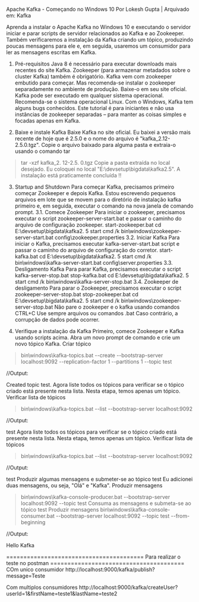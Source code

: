 Apache Kafka - Começando no Windows 10
Por Lokesh Gupta | Arquivado em: Kafka 

Aprenda a instalar o Apache Kafka no Windows 10 e executando o servidor iniciar e parar scripts de servidor relacionados ao Kafka e ao Zookeeper. Também verificaremos a instalação da Kafka criando um tópico, produzindo poucas mensagens para ele e, em seguida, usaremos um consumidor para ler as mensagens escritas em Kafka.
1. Pré-requisitos
Java 8 é necessário para executar downloads mais recentes do site Kafka.
Zookeeper (para armazenar metadados sobre o cluster Kafka) também é obrigatório. Kafka vem com zookeeper embutido para começar. Mas recomenda-se instalar o zookeeper separadamente no ambiente de produção. Baixe-o em seu site oficial.
Kafka pode ser executado em qualquer sistema operacional. Recomenda-se o sistema operacional Linux. Com o Windows, Kafka tem alguns bugs conhecidos.
Este tutorial é para iniciantes e não usa instâncias de zookeeper separadas – para manter as coisas simples e focadas apenas em Kafka.

2. Baixe e instale Kafka
Baixe Kafka no site oficial. Eu baixei a versão mais recente de hoje que é 2.5.0 e o nome do arquivo é "kafka_2.12-2.5.0.tgz".
Copie o arquivo baixado para alguma pasta e extraia-o usando o comando tar
> tar -xzf kafka_2. 12-2.5. 0.tgz
Copie a pasta extraída no local desejado. Eu coloquei no local "E:\devsetup\bigdata\kafka2.5".
A instalação está praticamente concluída !!

3. Startup and Shutdown
Para começar Kafka, precisamos primeiro começar Zookeeper e depois Kafka. Estou escrevendo pequenos arquivos em lote que se movem para o diretório de instalação kafka primeiro e, em seguida, executar o comando na nova janela de comando prompt.
3.1. Comece Zookeeper
Para iniciar o zookeeper, precisamos executar o script zookeeper-server-start.bat e passar o caminho do arquivo de configuração zookeeper.
start-zookeeper.bat
cd E:\devsetup\bigdata\kafka2. 5
start cmd /k bin\windows\zookeeper-server-start.bat config\zookeeper.properties
3.2. Iniciar Kafka
Para iniciar o Kafka, precisamos executar kafka-server-start.bat script e passar o caminho do arquivo de configuração do corretor.
start-kafka.bat
cd E:\devsetup\bigdata\kafka2. 5
start cmd /k bin\windows\kafka-server-start.bat config\server.properties
3.3. Desligamento Kafka
Para parar Kafka, precisamos executar o script kafka-server-stop.bat
stop-kafka.bat
cd E:\devsetup\bigdata\kafka2. 5
start cmd /k bin\windows\kafka-server-stop.bat
3.4. Zookeeper de desligamento
Para parar o Zookeeper, precisamos executar o script zookeeper-server-stop.bat
stop-zookeeper.bat
cd E:\devsetup\bigdata\kafka2. 5
start cmd /k bin\windows\zookeeper-server-stop.bat
Não pare o zookeeper e o kafka usando comandos CTRL+C Use sempre arquivos ou comandos .bat Caso contrário, a corrupção de dados pode ocorrer.

4. Verifique a instalação da Kafka
Primeiro, comece Zookeeper e Kafka usando scripts acima.
Abra um novo prompt de comando e crie um novo tópico Kafka.
Criar tópico
> bin\windows\kafka-topics.bat --create --bootstrap-server localhost:9092 --replication-factor  1 --partitions  1 --topic test
 
//Output:
 
Created topic test.
Agora liste todos os tópicos para verificar se o tópico criado está presente nesta lista. Nesta etapa, temos apenas um tópico.
Verificar lista de tópicos
> bin\windows\kafka-topics.bat --list --bootstrap-server localhost:9092
 
//Output:
 
test
Agora liste todos os tópicos para verificar se o tópico criado está presente nesta lista. Nesta etapa, temos apenas um tópico.
Verificar lista de tópicos
> bin\windows\kafka-topics.bat --list --bootstrap-server localhost:9092
 
//Output:
 
test
Produzir algumas mensagens e submeter-se ao tópico test Eu adicionei duas mensagens, ou seja, "Olá" e "Kafka".
Produzir mensagens
> bin\windows\kafka-console-producer.bat --bootstrap-server localhost:9092 --topic test
Consuma as mensagens e submeta-se ao tópico test
Produzir mensagens
> bin\windows\kafka-console-consumer.bat --bootstrap-server localhost:9092 --topic test --from-beginning
 
//Output:
 
Hello
Kafka

======================================== Para realizar o teste no postman =======================================
COm unico consumidor
http://localhost:9000/kafka/publish?message=Teste

Com multiplos consumidores
http://localhost:9000/kafka/createUser?userId=1&firstName=teste1&lastName=teste2